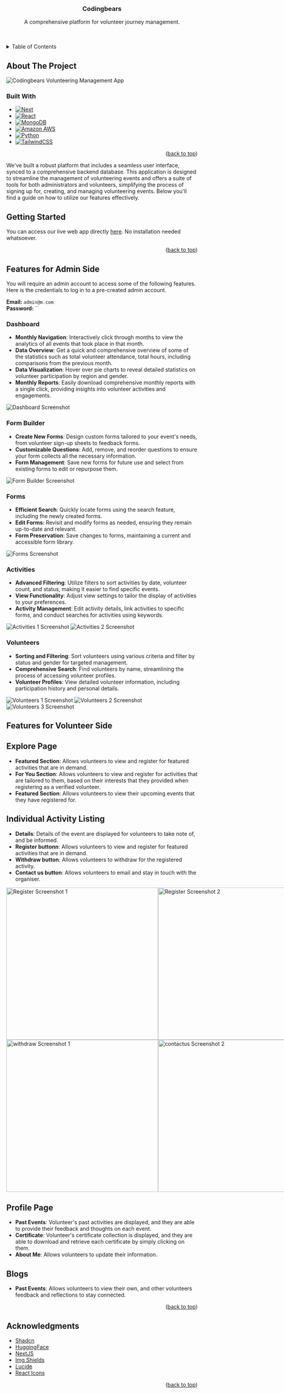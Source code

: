 <!-- Improved compatibility of back to top link: See: https://github.com/othneildrew/Best-README-Template/pull/73 -->

<a name="readme-top"></a>

<!--
*** Thanks for checking out the Best-README-Template. If you have a suggestion
*** that would make this better, please fork the repo and create a pull request
*** or simply open an issue with the tag "enhancement".
*** Don't forget to give the project a star!
*** Thanks again! Now go create something AMAZING! :D
-->

<!-- PROJECT SHIELDS -->
<!--
*** I'm using markdown "reference style" links for readability.
*** Reference links are enclosed in brackets [ ] instead of parentheses ( ).
*** See the bottom of this document for the declaration of the reference variables
*** for contributors-url, forks-url, etc. This is an optional, concise syntax you may use.
*** https://www.markdownguide.org/basic-syntax/#reference-style-links
-->
<!-- PROJECT LOGO -->
<br />
  <h3 align="center">Codingbears</h3>

  <p align="center">
    A comprehensive platform for volunteer journey management.
    <br />
    <br />
    <br />
  </p>
</div>

<!-- TABLE OF CONTENTS -->
<details>
  <summary>Table of Contents</summary>
  <ol>
    <li>
      <a href="#about-the-project">About The Project</a>
      <ul>
        <li><a href="#built-with">Built With</a></li>
      </ul>
    </li>
    <li>
      <a href="#getting-started">Getting Started</a>
    </li>
    <li><a href="#features">Features</a></li>
    <li><a href="#acknowledgments">Acknowledgments</a></li>
  </ol>
</details>

<!-- ABOUT THE PROJECT -->

## About The Project

![Codingbears Volunteering Management App](public/homescreen.png)

### Built With

- [![Next][Next.js]][Next-url]
- [![React][React.js]][React-url]
- [![MongoDB][Mongodb.com]][MongoDB-url]
- [![Amazon AWS][aws.amazon.com]][Amazon-AWS-url]
- [![Python][Python]][Python-url]
- [![TailwindCSS][TailwindCSS]][TailwindCSS-url]

<p align="right">(<a href="#readme-top">back to top</a>)</p>

We've built a robust platform that includes a seamless user interface, synced to a comprehensive backend database. This application is designed to streamline the management of volunteering events and offers a suite of tools for both administrators and volunteers, simplifying the process of signing up for, creating, and managing volunteering events. Below you'll find a guide on how to utilize our features effectively.

<!-- GETTING STARTED -->

## Getting Started

You can access our live web app directly <a href="https://hack4good-alpha.vercel.app/">here</a>. No installation needed whatsoever.

<p align="right">(<a href="#readme-top">back to top</a>)</p>

<!-- USAGE EXAMPLES -->

## Features for Admin Side

You will require an admin account to access some of the following features. Here is the credentials to log in to a pre-created admin account.

**Email:** `admin@m.com`  
**Password:** ``

### Dashboard

- **Monthly Navigation**: Interactively click through months to view the analytics of all events that took place in that month.
- **Data Overview**: Get a quick and comprehensive overview of some of the statistics such as total volunteer attendance, total hours, including comparisons from the previous month.
- **Data Visualization**: Hover over pie charts to reveal detailed statistics on volunteer participation by region and gender.
- **Monthly Reports**: Easily download comprehensive monthly reports with a single click, providing insights into volunteer activities and engagements.

![Dashboard Screenshot](src/assets/dashboard.png)

### Form Builder

- **Create New Forms**: Design custom forms tailored to your event's needs, from volunteer sign-up sheets to feedback forms.
- **Customizable Questions**: Add, remove, and reorder questions to ensure your form collects all the necessary information.
- **Form Management**: Save new forms for future use and select from existing forms to edit or repurpose them.

![Form Builder Screenshot](src/assets/formbuilder.png)

### Forms

- **Efficient Search**: Quickly locate forms using the search feature, including the newly created forms.
- **Edit Forms**: Revisit and modify forms as needed, ensuring they remain up-to-date and relevant.
- **Form Preservation**: Save changes to forms, maintaining a current and accessible form library.

![Forms Screenshot](src/assets/form.png)

### Activities

- **Advanced Filtering**: Utilize filters to sort activities by date, volunteer count, and status, making it easier to find specific events.
- **View Functionality**: Adjust view settings to tailor the display of activities to your preferences.
- **Activity Management**: Edit activity details, link activities to specific forms, and conduct searches for activities using keywords.

![Activities 1 Screenshot](src/assets/activities1.png) ![Activities 2 Screenshot](src/assets/activities2.png)

### Volunteers

- **Sorting and Filtering**: Sort volunteers using various criteria and filter by status and gender for targeted management.
- **Comprehensive Search**: Find volunteers by name, streamlining the process of accessing volunteer profiles.
- **Volunteer Profiles**: View detailed volunteer information, including participation history and personal details.

![Volunteers 1 Screenshot](src/assets/volunteers1.png) ![Volunteers 2 Screenshot](src/assets/volunteers2.png) ![Volunteers 3 Screenshot](src/assets/volunteers3.png)

## Features for Volunteer Side

## Explore Page

- **Featured Section**: Allows volunteers to view and register for featured activities that are in demand.
- **For You Section**: Allows volunteers to view and register for activities that are tailored to them, based on their interests that they provided when registering as a verified volunteer.
- **Featured Section**: Allows volunteers to view their upcoming events that they have registered for.

## Individual Activity Listing

- **Details**: Details of the event are displayed for volunteers to take note of, and be informed.
- **Register buttonn**: Allows volunteers to view and register for featured activities that are in demand.
- **Withdraw button**: Allows volunteers to withdraw for the registered activity.
- **Contact us button**: Allows volunteers to email and stay in touch with the organiser.

<div style="display: flex; justify-content: space-between;">
    <img src="src/assets/register1.png" alt="Register Screenshot 1" width="400">
    <img src="src/assets/register2.png" alt="Register Screenshot 2" width="400">
</div>
<div style="display: flex; justify-content: space-between;">
    <img src="src/assets/withdraw.png" alt="withdraw Screenshot 1" width="400">
    <img src="src/assets/contactus.png" alt="contactus Screenshot 2" width="400">
</div>

## Profile Page

- **Past Events**: Volunteer's past activities are displayed, and they are able to provide their feedback and thoughts on each event.
- **Certificate**: Volunteer's certificate collection is displayed, and they are able to download and retrieve each certificate by simply clicking on them.
- **About Me**: Allows volunteers to update their information.

## Blogs

- **Past Events**: Allows volunteers to view their own, and other volunteers feedback and reflections to stay connected.

<p align="right">(<a href="#readme-top">back to top</a>)</p>

<!-- ACKNOWLEDGMENTS -->

## Acknowledgments

- [Shadcn](https://ui.shadcn.com/)
- [HuggingFace](https://huggingface.co/)
- [NextJS](https://nextjs.org/)
- [Img Shields](https://shields.io)
- [Lucide](https://lucide.dev/)
- [React Icons](https://react-icons.github.io/react-icons/search)

<p align="right">(<a href="#readme-top">back to top</a>)</p>

<!-- MARKDOWN LINKS & IMAGES -->
<!-- https://www.markdownguide.org/basic-syntax/#reference-style-links -->

[Next.js]: https://img.shields.io/badge/next.js-000000?style=for-the-badge&logo=nextdotjs&logoColor=white
[Next-url]: https://nextjs.org/
[Mongodb.com]: https://img.shields.io/badge/MongoDB-4EA94B?style=for-the-badge&logo=mongodb&logoColor=white
[Aws.amazon.com]: https://img.shields.io/badge/Amazon_AWS-232F3E?style=for-the-badge&logo=amazon-aws&logoColor=white
[Amazon-AWS-url]: https://aws.amazon.com/
[MongoDB-url]: https://www.mongodb.com/
[React.js]: https://img.shields.io/badge/React-20232A?style=for-the-badge&logo=react&logoColor=61DAFB
[React-url]: https://reactjs.org/
[Python]: https://img.shields.io/badge/Python-3776AB?style=for-the-badge&logo=python&logoColor=white
[Python-url]: https://www.python.org/
[TailwindCSS]: https://img.shields.io/badge/Tailwind_CSS-38B2AC?style=for-the-badge&logo=tailwind-css&logoColor=white
[TailwindCSS-url]: https://tailwindcss.com/
